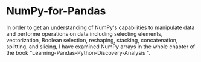 # NumPy-for-Pandas
 In order to get an understanding of NumPy's capabilities to manipulate data and performe operations on data including selecting elements, vectorization, Boolean selection, reshaping, stacking, concatenation, splitting, and slicing, I have examined NumPy arrays in the whole chapter of the book "Learning-Pandas-Python-Discovery-Analysis ".
